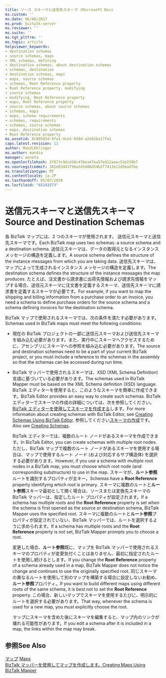 ```yaml
---
title: ソース スキーマと送信先スキーマ |Microsoft Docs
ms.custom: ''
ms.date: 06/08/2017
ms.prod: biztalk-server
ms.reviewer: ''
ms.suite: ''
ms.tgt_pltfrm: ''
ms.topic: article
helpviewer_keywords:
- destination schemas
- source schemas, maps
- XML schemas, defining
- destination schemas, about destination schemas
- schemas, destination
- destination schemas, maps
- maps, source schemas
- schemas, Root Reference property
- Root Reference property, modifying
- source schemas
- modifying, Root Reference property
- maps, Root Reference property
- source schemas, about source schemas
- schemas, maps
- maps, schema requirements
- schemas, requirements
- schemas, source schemas
- maps, destination schemas
- Root Reference property
ms.assetid: 8c805854-9fa1-4ce3-938d-a2e61ba17fa1
caps.latest.revision: 11
author: MandiOhlinger
ms.author: mandia
manager: anneta
ms.openlocfilehash: 2f873c9dcd38c476ea47ea57e412aeec51e239b7
ms.sourcegitcommit: 381e83d43796a345488d54b3f7413e11d56ad7be
ms.translationtype: MT
ms.contentlocale: ja-JP
ms.lasthandoff: 05/07/2019
ms.locfileid: "65243273"
---
```

# <a name="source-and-destination-schemas"></a><span data-ttu-id="1f72d-102">送信元スキーマと送信先スキーマ</span><span class="sxs-lookup"><span data-stu-id="1f72d-102">Source and Destination Schemas</span></span>
<span data-ttu-id="1f72d-103">各 BizTalk マップには、2 つのスキーマが使用されます。 送信元スキーマと送信先スキーマです。</span><span class="sxs-lookup"><span data-stu-id="1f72d-103">Each BizTalk map uses two schemas: a source schema and a destination schema.</span></span> <span data-ttu-id="1f72d-104">送信元スキーマは、データの取得元となるインスタンス メッセージの構造を定義します。</span><span class="sxs-lookup"><span data-stu-id="1f72d-104">A source schema defines the structure of the instance messages from which you are taking data.</span></span> <span data-ttu-id="1f72d-105">送信先スキーマは、マップによって生成されるインスタンス メッセージの構造を定義します。</span><span class="sxs-lookup"><span data-stu-id="1f72d-105">The destination schema defines the structure of the instance messages the map produces.</span></span> <span data-ttu-id="1f72d-106">たとえば、注文書から請求書に出荷先情報および請求先情報をマップする場合、送信元スキーマに注文書を定義するスキーマ、送信先スキーマに請求書を定義するスキーマが必要です。</span><span class="sxs-lookup"><span data-stu-id="1f72d-106">For example, if you want to map the shipping and billing information from a purchase order to an invoice, you need a schema to define purchase orders for the source schema and a schema defining invoices for the destination schema.</span></span>  
  
 <span data-ttu-id="1f72d-107">BizTalk マップで使用されるスキーマでは、次の条件を満たす必要があります。</span><span class="sxs-lookup"><span data-stu-id="1f72d-107">Schemas used in BizTalk maps must meet the following conditions:</span></span>  
  
- <span data-ttu-id="1f72d-108">現在の BizTalk プロジェクトの一部に送信元スキーマおよび送信先スキーマを組み込む必要があります。また、実行中にスキーマへアクセスするために、アセンブリにスキーマへの参照を組み込む必要があります。</span><span class="sxs-lookup"><span data-stu-id="1f72d-108">The source and destination schemas need to be a part of your current BizTalk project, or you must include a reference to the schemas in the assembly so that the schemas can be accessed during run time.</span></span>  
  
- <span data-ttu-id="1f72d-109">BizTalk マッパーで使用されるスキーマは、XSD (XML Schema Definition) 言語に基づいている必要があります。</span><span class="sxs-lookup"><span data-stu-id="1f72d-109">The schemas used in BizTalk Mapper must be based on the XML Schema definition (XSD) language.</span></span> <span data-ttu-id="1f72d-110">BizTalk エディターを使用すると、このようなスキーマを簡単に作成できます。</span><span class="sxs-lookup"><span data-stu-id="1f72d-110">BizTalk Editor provides an easy way to create such schemas.</span></span> <span data-ttu-id="1f72d-111">BizTalk エディターでスキーマの作成の詳細については、次を参照してください。 [BizTalk エディターを使用してスキーマを作成する](../core/creating-schemas-using-biztalk-editor.md)します。</span><span class="sxs-lookup"><span data-stu-id="1f72d-111">For more information about creating schemas with BizTalk Editor, see [Creating Schemas Using BizTalk Editor](../core/creating-schemas-using-biztalk-editor.md).</span></span> <span data-ttu-id="1f72d-112">参照してください[スキーマの作成](../core/creating-schemas.md)です。</span><span class="sxs-lookup"><span data-stu-id="1f72d-112">Also see [Creating Schemas](../core/creating-schemas.md).</span></span>  
  
  <span data-ttu-id="1f72d-113">BizTalk エディターでは、複数のルート ノードがあるスキーマを作成できます。</span><span class="sxs-lookup"><span data-stu-id="1f72d-113">In BizTalk Editor, you can create schemas with multiple root nodes.</span></span> <span data-ttu-id="1f72d-114">ただし、BizTalk マップで複数のルート ノードがあるスキーマを使用する場合は、マップで使用するルート ノード (および対応するサブ構造体) を選択する必要があります。</span><span class="sxs-lookup"><span data-stu-id="1f72d-114">However, if you use a schema with multiple root nodes in a BizTalk map, you must choose which root node (and corresponding substructure) to use in the map.</span></span> <span data-ttu-id="1f72d-115">スキーマが、**ルート参照**ルートを識別するプロパティが主キー。</span><span class="sxs-lookup"><span data-stu-id="1f72d-115">Schemas have a **Root Reference** property identifying which root is primary.</span></span> <span data-ttu-id="1f72d-116">スキーマに複数のルートと**ルート参照**スキーマ最初として開く場合は、ソースまたは変換先スキーマの BizTalk マッパーは、指定したルート プロパティが設定されます。</span><span class="sxs-lookup"><span data-stu-id="1f72d-116">If a schema has multiple roots and the **Root Reference** property is set when the schema is first opened as the source or destination schema, BizTalk Mapper uses the specified root.</span></span> <span data-ttu-id="1f72d-117">スキーマに複数のルートと**ルート参照**プロパティが設定されていない、BizTalk マッパーでは、ルートを選択するように求められます。</span><span class="sxs-lookup"><span data-stu-id="1f72d-117">If a schema has multiple roots and the **Root Reference** property is not set, BizTalk Mapper prompts you to choose a root.</span></span>  
  
  <span data-ttu-id="1f72d-118">変更した場合、**ルート参照**既に、マップを BizTalk マッパーで使用されるスキーマのプロパティが変更気付くことはありません、最初に指定されたルートを使用し続けるとします。</span><span class="sxs-lookup"><span data-stu-id="1f72d-118">If you change the **Root Reference** property of a schema already used in a map, BizTalk Mapper does not notice the change and continues to use the originally specified root.</span></span> <span data-ttu-id="1f72d-119">同じスキーマの異なるルートを使用して別のマップを構築する場合に設定しないお勧め、**ルート参照**プロパティ。</span><span class="sxs-lookup"><span data-stu-id="1f72d-119">If you want to build different maps using different roots of the same schema, it is best not to set the **Root Reference** property.</span></span> <span data-ttu-id="1f72d-120">この場合、新しいマップでスキーマを使用するたびに、明示的にルートを選択する必要があります。</span><span class="sxs-lookup"><span data-stu-id="1f72d-120">That way, whenever the schema is used for a new map, you must explicitly choose the root.</span></span>  
  
  <span data-ttu-id="1f72d-121">マップにスキーマを含めた後にスキーマを編集すると、マップ内のリンクが壊れる可能性があります。</span><span class="sxs-lookup"><span data-stu-id="1f72d-121">If you edit a schema after it is included in a map, the links within the map may break.</span></span>  
  
## <a name="see-also"></a><span data-ttu-id="1f72d-122">参照</span><span class="sxs-lookup"><span data-stu-id="1f72d-122">See Also</span></span>  
 <span data-ttu-id="1f72d-123">[マップ](../core/maps.md) </span><span class="sxs-lookup"><span data-stu-id="1f72d-123">[Maps](../core/maps.md) </span></span>  
 [<span data-ttu-id="1f72d-124">BizTalk マッパーを使用してマップを作成します。</span><span class="sxs-lookup"><span data-stu-id="1f72d-124">Creating Maps Using BizTalk Mapper</span></span>](../core/creating-maps-using-biztalk-mapper.md)